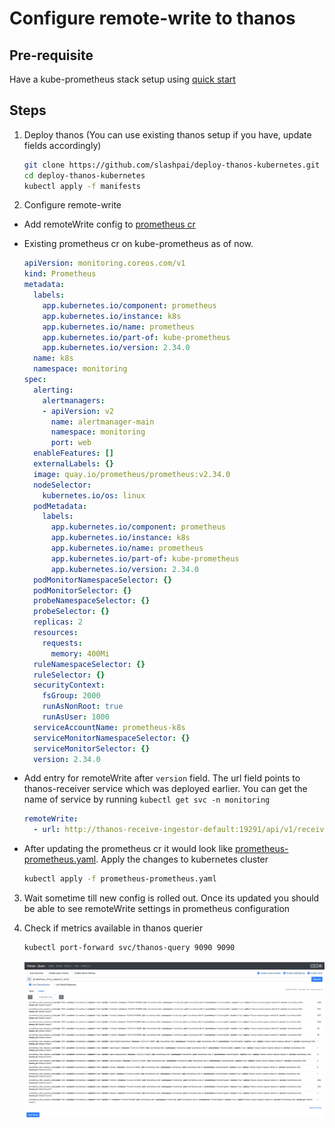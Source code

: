 # Configure remote-write to thanos

## Pre-requisite

Have a kube-prometheus stack setup using [quick start](https://github.com/prometheus-operator/kube-prometheus#quickstart)

## Steps

1. Deploy thanos (You can use existing thanos setup if you have, update fields accordingly)

    ```bash
    git clone https://github.com/slashpai/deploy-thanos-kubernetes.git
    cd deploy-thanos-kubernetes
    kubectl apply -f manifests
    ```

2. Configure remote-write

  - Add remoteWrite config to [prometheus cr](https://github.com/prometheus-operator/kube-prometheus/blob/main/manifests/prometheus-prometheus.yaml)

  - Existing prometheus cr on kube-prometheus as of now. 

    ```yaml
    apiVersion: monitoring.coreos.com/v1
    kind: Prometheus
    metadata:
      labels:
        app.kubernetes.io/component: prometheus
        app.kubernetes.io/instance: k8s
        app.kubernetes.io/name: prometheus
        app.kubernetes.io/part-of: kube-prometheus
        app.kubernetes.io/version: 2.34.0
      name: k8s
      namespace: monitoring
    spec:
      alerting:
        alertmanagers:
        - apiVersion: v2
          name: alertmanager-main
          namespace: monitoring
          port: web
      enableFeatures: []
      externalLabels: {}
      image: quay.io/prometheus/prometheus:v2.34.0
      nodeSelector:
        kubernetes.io/os: linux
      podMetadata:
        labels:
          app.kubernetes.io/component: prometheus
          app.kubernetes.io/instance: k8s
          app.kubernetes.io/name: prometheus
          app.kubernetes.io/part-of: kube-prometheus
          app.kubernetes.io/version: 2.34.0
      podMonitorNamespaceSelector: {}
      podMonitorSelector: {}
      probeNamespaceSelector: {}
      probeSelector: {}
      replicas: 2
      resources:
        requests:
          memory: 400Mi
      ruleNamespaceSelector: {}
      ruleSelector: {}
      securityContext:
        fsGroup: 2000
        runAsNonRoot: true
        runAsUser: 1000
      serviceAccountName: prometheus-k8s
      serviceMonitorNamespaceSelector: {}
      serviceMonitorSelector: {}
      version: 2.34.0
      ```

  - Add entry for remoteWrite after `version` field. The url field points to thanos-receiver service which was deployed earlier. You can get the name of service by running `kubectl get svc -n monitoring`

    ```yaml
    remoteWrite:
      - url: http://thanos-receive-ingestor-default:19291/api/v1/receive
    ```

  -  After updating the prometheus cr it would look like [prometheus-prometheus.yaml](prometheus-prometheus.yaml). Apply the changes to kubernetes cluster

      ```bash
      kubectl apply -f prometheus-prometheus.yaml
      ```

3. Wait sometime till new config is rolled out. Once its updated you should be able to see remoteWrite settings in prometheus configuration


4. Check if metrics available in thanos querier

    ```bash
    kubectl port-forward svc/thanos-query 9090 9090
    ```

    ![img](img/thanos_querier.png)
